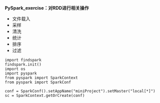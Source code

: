 **PySpark_exercise：对RDD进行相关操作**
- 文件载入
- 采样
- 清洗
- 统计
- 排序
- 过滤
```
import findspark
findspark.init()
import os
import pyspark
from pyspark import SparkContext
from pyspark import SparkConf

conf = SparkConf().setAppName("miniProject").setMaster("local[*]")
sc = SparkContext.getOrCreate(conf) 
```
